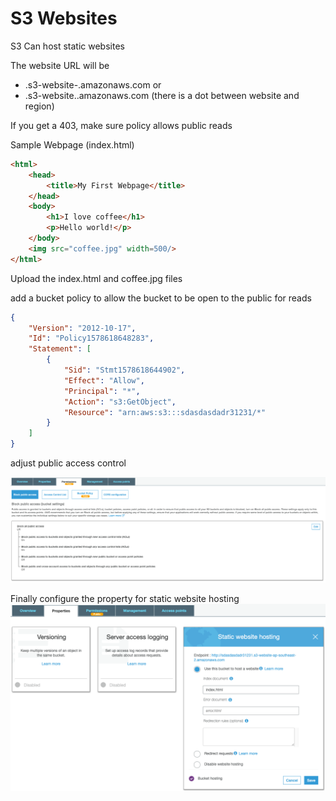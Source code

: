 # S3 Websites
S3 Can host static websites

The website URL will be
* <bucket-name>.s3-website-<AWS-region>.amazonaws.com or
* <bucket-name>.s3-website.<AWS-region>.amazonaws.com (there is a dot between website and region)

If you get a 403, make sure policy allows public reads

Sample Webpage (index.html)
```html
<html>
    <head>
        <title>My First Webpage</title>
    </head>
    <body>
        <h1>I love coffee</h1>
        <p>Hello world!</p>
    </body>
    <img src="coffee.jpg" width=500/>
</html>
```

Upload the index.html and coffee.jpg files

add a bucket policy to allow the bucket to be open to the public for reads

```json
{
    "Version": "2012-10-17",
    "Id": "Policy1578618648283",
    "Statement": [
        {
            "Sid": "Stmt1578618644902",
            "Effect": "Allow",
            "Principal": "*",
            "Action": "s3:GetObject",
            "Resource": "arn:aws:s3:::sdasdasdadr31231/*"
        }
    ]
}
```

adjust public access control

![pub_access_Control](pub_access_Control.png)

Finally configure the property for static website hosting
![static-host-property](static-host-property.png)